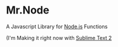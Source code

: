 # Mr.Node
A Javascript Library for [Node.js](https://nodejs.org) Functions

(I'm Making it right now with [Sublime Text 2](http://www.sublimetext.com/2)
